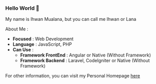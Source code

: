 ### Hello World 👋

My name is Ihwan Mualana, but you can call me Ihwan or Lana

About Me :

+ __Focused__ : Web Development
+ __Language__ : JavaScript, PHP
+ __Can Use__ :
  + __Framework FrontEnd__ : Angular or Native (Without Framework)
  + __Framework Backend__ : Laravel, CodeIgniter or Native (Without Framework)
 
For other information, you can visit my Personal Homepage [here]()
